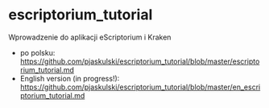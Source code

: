# escriptorium_tutorial
Wprowadzenie do aplikacji eScriptorium i Kraken
- po polsku: https://github.com/pjaskulski/escriptorium_tutorial/blob/master/escriptorium_tutorial.md
- English version (in progress!): https://github.com/pjaskulski/escriptorium_tutorial/blob/master/en_escriptorium_tutorial.md
